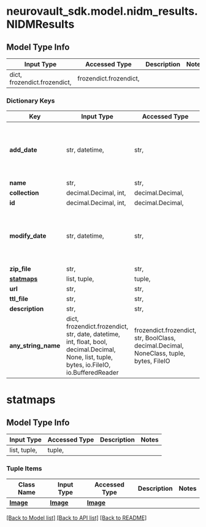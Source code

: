 # neurovault_sdk.model.nidm_results.NIDMResults

## Model Type Info
Input Type | Accessed Type | Description | Notes
------------ | ------------- | ------------- | -------------
dict, frozendict.frozendict,  | frozendict.frozendict,  |  | 

### Dictionary Keys
Key | Input Type | Accessed Type | Description | Notes
------------ | ------------- | ------------- | ------------- | -------------
**add_date** | str, datetime,  | str,  |  | value must conform to RFC-3339 date-time
**name** | str,  | str,  |  | 
**collection** | decimal.Decimal, int,  | decimal.Decimal,  |  | 
**id** | decimal.Decimal, int,  | decimal.Decimal,  |  | 
**modify_date** | str, datetime,  | str,  |  | value must conform to RFC-3339 date-time
**zip_file** | str,  | str,  |  | 
**[statmaps](#statmaps)** | list, tuple,  | tuple,  |  | 
**url** | str,  | str,  |  | 
**ttl_file** | str,  | str,  |  | [optional] 
**description** | str,  | str,  |  | [optional] 
**any_string_name** | dict, frozendict.frozendict, str, date, datetime, int, float, bool, decimal.Decimal, None, list, tuple, bytes, io.FileIO, io.BufferedReader | frozendict.frozendict, str, BoolClass, decimal.Decimal, NoneClass, tuple, bytes, FileIO | any string name can be used but the value must be the correct type | [optional]

# statmaps

## Model Type Info
Input Type | Accessed Type | Description | Notes
------------ | ------------- | ------------- | -------------
list, tuple,  | tuple,  |  | 

### Tuple Items
Class Name | Input Type | Accessed Type | Description | Notes
------------- | ------------- | ------------- | ------------- | -------------
[**Image**](Image.md) | [**Image**](Image.md) | [**Image**](Image.md) |  | 

[[Back to Model list]](../../README.md#documentation-for-models) [[Back to API list]](../../README.md#documentation-for-api-endpoints) [[Back to README]](../../README.md)

